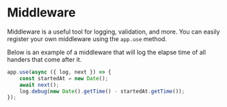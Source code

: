 # Middleware

Middleware is a useful tool for logging, validation, and more.
You can easily register your own middleware using the `app.use` method.

Below is an example of a middleware that will log the elapse time of all handers
that come after it.

```typescript
app.use(async ({ log, next }) => {
    const startedAt = new Date();
    await next();
    log.debug(new Date().getTime() - startedAt.getTime());
});
```
